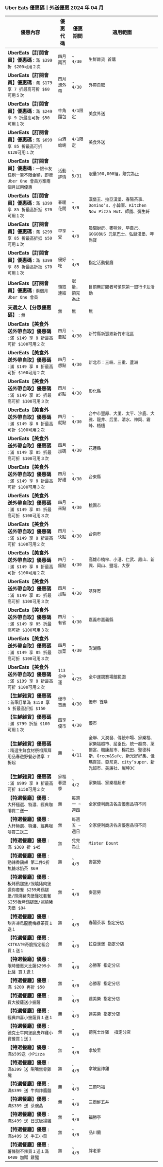 
### Uber Eats 優惠碼丨外送優惠 2024 年 04 月
| 優惠內容 | 優惠代碼 | 優惠期間 | 適用範圍 |
| --- | --- | --- | --- |
|**UberEats【訂閱會員】優惠碼** : ```滿 $399 折 $200可用２次```|```四月兩百```|```~ 4/30```|```生鮮雜貨 首購```|
|**UberEats【訂閱會員】優惠碼** : ```滿 $179 享 7 折最高可折 $60可用５次```|```四月想外帶```|```~ 4/30```|```外帶自取```|
|**UberEats【訂閱會員】優惠碼** : ```滿 $249 享 9 折最高可折 $50可用１次```|```牛角麵包```|```4/1限定```|```美食外送```|
|**UberEats【訂閱會員】優惠碼** : ```滿 $699 享 85 折最高可折 $120可用１次```|```白酒蛤蜊```|```4/1限定```|```美食外送```|
|**UberEats【訂閱會員】優惠碼** : ```一銀卡友任刷一筆不限金額，即贈 Uber One 會員方案兩個月試用優惠```|```活動詳情```|```~ 5/31```|```限量100,000組，贈完為止```|
|**UberEats【訂閱會員】優惠碼** : ```滿 $399 享 85 折最高折抵 $70可用１次```|```春暖花開```|```~ 4/9```|```漢堡王、拉亞漢堡、春陽茶事、Domino’s、小韓室、Kitchen Now Pizza Hut、師園、彌生軒```|
|**UberEats【訂閱會員】優惠碼** : ```滿 $299 享 85 折最高折抵 $50可用１次```|```早享受```|```~ 4/9```|```晨間廚房、麥味登、早自己、GOGOBUS 元氣巴士、弘爺漢堡、呷尚寶```|
|**UberEats【訂閱會員】優惠碼** : ```滿 $399 享 85 折最高折抵 $70可用１次```|```優好吃```|```~ 4/9```|```指定活動餐廳```|
|**UberEats【訂閱會員】優惠碼** : ```兩個月 Uber One 會員```|```領取連結```|```限量，領完為止```|```目前無訂閱者可領原第一銀行卡友活動```|
|**天選之人【分眾優惠碼】** : ```無```|```無```|```無```|```無```|
|**UberEats【美食外送外帶自取】優惠碼** : ```滿 $149 享 8 折最高可折 $100可用２次```|```四月要點```|```~ 4/30```|```新竹縣新豐鄉新竹市北區```|
|**UberEats【美食外送外帶自取】優惠碼** : ```滿 $149 享 8 折最高可折 $100可用２次```|```四月想點```|```~ 4/30```|```新北市：三峽、三重、蘆洲```|
|**UberEats【美食外送外帶自取】優惠碼** : ```滿 $149 享 85 折最高可折 $100可用３次```|```四月必點```|```~ 4/30```|```彰化縣```|
|**UberEats【美食外送外帶自取】優惠碼** : ```滿 $149 享 8 折最高可折 $100可用２次```|```四月就點```|```~ 4/30```|```台中市豐原、大里、太平、沙鹿、大雅、龍井、后里、清水、神岡、霧峰、梧棲```|
|**UberEats【美食外送外帶自取】優惠碼** : ```滿 $149 享 85 折最高可折 $100可用３次```|```四月加碼```|```~ 4/30```|```花蓮縣```|
|**UberEats【美食外送外帶自取】優惠碼** : ```滿 $149 享 8 折最高可折 $100可用３次```|```四月好禮```|```~ 4/30```|```台東縣```|
|**UberEats【美食外送外帶自取】優惠碼** : ```滿 $149 享 85 折最高可折 $100可用３次```|```四月來點```|```~ 4/30```|```桃園市```|
|**UberEats【美食外送外帶自取】優惠碼** : ```滿 $149 享 8 折最高可折 $100可用２次```|```四月快點```|```~ 4/30```|```台南市```|
|**UberEats【美食外送外帶自取】優惠碼** : ```滿 $149 享 8 折最高可折 $100可用２次```|```四月瘋點```|```~ 4/30```|```高雄市楠梓、小港、仁武、鳳山、新興、岡山、鹽埕、大寮```|
|**UberEats【美食外送外帶自取】優惠碼** : ```滿 $149 享 85 折最高可折 $100可用３次```|```四月加點```|```~ 4/30```|```基隆市```|
|**UberEats【美食外送外帶自取】優惠碼** : ```滿 $149 享 85 折最高可折 $100可用３次```|```四月有省```|```~ 4/30```|```嘉義市嘉義縣```|
|**UberEats【美食外送外帶自取】優惠碼** : ```滿 $149 享 85 折最高可折 $100可用３次```|```四月加菜```|```~ 4/30```|```澎湖縣```|
|**UberEats【美食外送外帶自取】優惠碼** : ```滿 $199 享 8 折最高可折 $100可用２次```|```113全中運```|```~ 4/25```|```全中運競賽場館範圍```|
|**【生鮮雜貨】優惠碼** : ```首筆訂單滿 $150 享 6 折最高折抵 $150```|```優市首惠```|```~ 4/30```|```優市 首購```|
|**【生鮮雜貨】優惠碼** : ```滿 $799 折抵 $100可用１次```|```四享優市```|```~ 4/30```|```優市```|
|**【生鮮雜貨】優惠碼** : ```精選生鮮食材祭祖拜拜用品春遊野餐必備享 7 折起```|```無```|```~ 4/11```|```全聯、大潤發、傳統市場、家樂福、家樂福超市、屈臣氏、統一超商、萊爾富、楓康超市、棉花田、聖德科斯、Green&Safe、新光好好集、佳瑪百貨、亞尼克、city’super、新光超市、美廉社、燦坤3C```|
|**【生鮮雜貨】優惠碼** : ```滿 $999 享 9 折最高可折 $150可用２次```|```家福春遊季```|```~ 4/2```|```家樂福、家樂福超市```|
|**【特選餐廳】優惠** : ```大杯極選、特濃、經典咖啡買二送一```|```無```|```每週一 ~ 週四```|```全家便利商店各店優惠品項不同```|
|**【特選餐廳】優惠** : ```大杯極選、特濃、經典咖啡買二送二```|```無```|```每週五 ~ 週日```|```全家便利商店各店優惠品項不同```|
|**【特選餐廳】優惠** : ```滿 $300 折 $45```|```無```|```兌完為止```|```Mister Dount```|
|**【特選餐廳】優惠** : ```勁辣香鷄翅 第二件5折 焦糖冰奶茶 $69```|```無```|```~ 4/9```|```麥當勞```|
|**【特選餐廳】優惠** : ```板烤鷄腿堡/照燒豬肉堡還你套餐 $259烤鷄腿堡/照燒豬肉堡懂吃套餐 $259板烤鷄腿堡/照燒豬肉堡 $94```|```無```|```~ 4/9```|```麥當勞```|
|**【特選餐廳】優惠** : ```甜杏凍烏龍脆梅綠茶買１送１```|```無```|```~ 4/9```|```春陽茶事 指定分店```|
|**【特選餐廳】優惠** : ```KITKAT®奇脆指定組合 買１送１```|```無```|```~ 4/9```|```拉亞漢堡 指定分店```|
|**【特選餐廳】優惠** : ```限時優惠大比薩$299小比薩 買１送１```|```無```|```~ 4/9```|```必勝客 指定分店```|
|**【特選餐廳】優惠** : ```滿 $200 再折 $50```|```無```|```~ 4/9```|```必勝客 指定分店```|
|**【特選餐廳】優惠** : ```買大披薩送小披薩```|```無```|```~ 4/9```|```達美樂 指定分店```|
|**【特選餐廳】優惠** : ```經典四喜小披薩買１送１```|```無```|```~ 4/9```|```達美樂 指定分店```|
|**【特選餐廳】優惠** : ```德克士牛肉堡脆皮炸雞小資餐買１送１```|```無```|```~ 4/9```|```德克士炸雞  指定分店```|
|**【特選餐廳】優惠** : ```滿$599送 小Pizza```|```無```|```~ 4/9```|```拿坡里```|
|**【特選餐廳】優惠** : ```滿$399 送 唰嘴無骨雞塊```|```無```|```~ 4/9```|```拿坡里炸雞```|
|**【特選餐廳】優惠** : ```滿$399 送 牛肉炸醬麵```|```無```|```~ 4/9```|```三商巧福```|
|**【特選餐廳】優惠** : ```滿$359 送 茶碗蒸```|```無```|```~ 4/9```|```三商鮮五丼```|
|**【特選餐廳】優惠** : ```滿$499 送 日式唐揚雞```|```無```|```~ 4/9```|```福勝亭```|
|**【特選餐廳】優惠** : ```滿$499 送 手工小菜```|```無```|```~ 4/9```|```品川蘭```|
|**【特選餐廳】優惠** : ```薯條甜不辣買１送１滿$400 加贈 雞腿```|```無```|```~ 4/9```|```胖老爹```|
